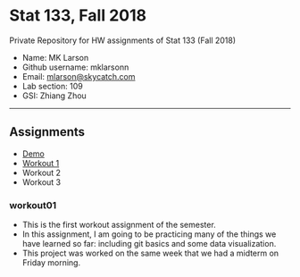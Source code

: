 # Stat 133, Fall 2018

Private Repository for HW assignments of Stat 133 (Fall 2018)

- Name: MK Larson
- Github username: mklarsonn
- Email: mlarson@skycatch.com
- Lab section: 109
- GSI: Zhiang Zhou

-----

## Assignments

- [Demo](demo)
- [Workout 1](workout1)
- Workout 2
- Workout 3


### workout01
* This is the first workout assignment of the semester.
* In this assignment, I am going to be practicing many of the things we have learned so far: including git basics and some data visualization.
* This project was worked on the same week that we had a midterm on Friday morning.
